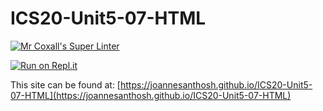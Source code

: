 # ICS20-Unit5-07-HTML

[![Mr Coxall's Super Linter](https://github.com/joannesanthosh/ICS20-Unit5-07-HTML/workflows/Mr%20Coxall's%20Super%20Linter/badge.svg)](https://github.com/joannesanthosh/ICS20-Unit5-07-HTML/actions)

[![Run on Repl.it](https://repl.it/badge/github/joannesanthosh/ICS20-Unit5-07-HTML)](https://repl.it/github/joannesanthosh/ICS20-Unit5-07-HTML)

This site can be found at: [https://joannesanthosh.github.io/ICS20-Unit5-07-HTML](https://joannesanthosh.github.io/ICS20-Unit5-07-HTML)